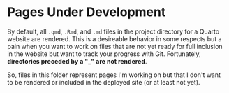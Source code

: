 # Pages Under Development

By default, all `.qmd`, `.Rmd`, and `.md` files in the project directory for a Quarto website are rendered. This is a desireable behavior in some respects but a pain when you want to work on files that are not yet ready for full inclusion in the website but want to track your progress with Git. Fortunately, **directories preceded by a "_" are not rendered**.

So, files in this folder represent pages I'm working on but that I don't want to be rendered or included in the deployed site (or at least not yet).
